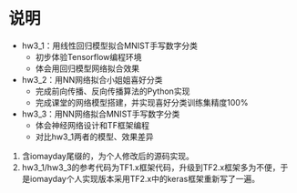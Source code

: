 # 说明

- hw3_1：用线性回归模型拟合MNIST手写数字分类
    - 初步体验Tensorflow编程环境
    - 体会用回归模型网络拟合效果
- hw3_2：用NN网络拟合小姐姐喜好分类
    - 完成前向传播、反向传播算法的Python实现
    - 完成课堂的网络模型搭建，并实现喜好分类训练集精度100%
- hw3_3：用NN网络拟合MNIST手写数字分类
    - 体会神经网络设计和TF框架编程
    - 对比hw3_1两者的模型、效果差异

1. 含iomayday尾缀的，为个人修改后的源码实现。
2. hw3_1/hw3_3的参考代码为TF1.x框架代码，升级到TF2.x框架多为不便，于是iomayday个人实现版本采用TF2.x中的keras框架重新写了一遍。



